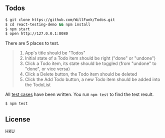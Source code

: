 ## Todos

```bash
$ git clone https://github.com/WillFunk/Todos.git
$ cd react-testing-demo && npm install
$ npm start
$ open http://127.0.0.1:8080
```



There are 5 places to test.

> 1. App's title should be "Todos"
> 1. Initial state of a Todo item should be right ("done" or "undone")
> 1. Click a Todo item, its state should be toggled (from "undone" to "done", or vice versa)
> 1. Click a Delete button, the Todo item should be deleted
> 1. Click the Add Todo button, a new Todo item should be added into the TodoList

All [test cases](https://github.com/WillFunk/Todos/tree/master/test) have been written. You run `npm test` to find the test result.

```bash
$ npm test
```



## License

HKU
